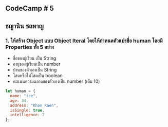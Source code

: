 ## CodeCamp # 5

## ชญานิน ชลหาญ

### 1. ให้สร้าง Object แบบ Object Iteral โดยให้กำหนดตัวแปรชื่อ human โดยมี Properties ทั้ง 5 อย่าง

- ชื่อของผู้เรียน เป็น String
- อายุของผู้เรียนเป็น number
- บ้านของตัวเองเป็น String
- โสดหรือไม่โสดเป็น boolean
- คะแนนความฉลาดของตัวเองเป็น number (เต็ม 10)

```javascript
let human = {
  name: "ice",
  age: 34,
  address: "Khon Kaen",
  isSingle: true,
  intelligence: 7
};
```
